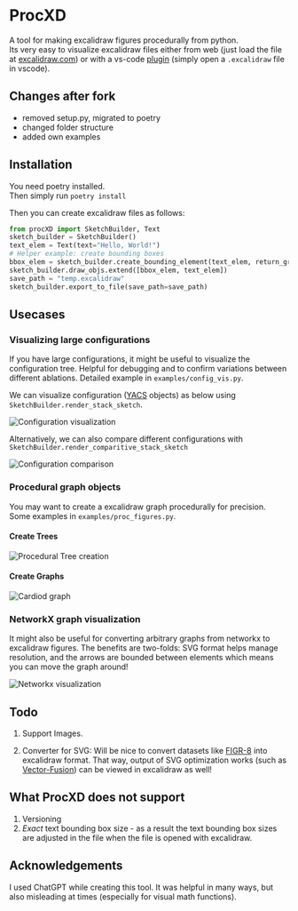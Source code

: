 # ProcXD

A tool for making excalidraw figures procedurally from python.  
Its very easy to visualize excalidraw files either from web (just load the file at [excalidraw.com](https://excalidraw.com/)) or with a vs-code [plugin](https://marketplace.visualstudio.com/items?itemName=pomdtr.excalidraw-editor) (simply open a `.excalidraw` file in vscode).

## Changes after fork

* removed setup.py, migrated to poetry
* changed folder structure
* added own examples

## Installation

You need poetry installed.  
Then simply run `poetry install`

Then you can create excalidraw files as follows:

```python
from procXD import SketchBuilder, Text
sketch_builder = SketchBuilder()
text_elem = Text(text="Hello, World!")
# Helper example: create bounding boxes
bbox_elem = sketch_builder.create_bounding_element(text_elem, return_group=False)
sketch_builder.draw_objs.extend([bbox_elem, text_elem])
save_path = "temp.excalidraw"
sketch_builder.export_to_file(save_path=save_path)
```

## Usecases

### Visualizing large configurations

If you have large configurations, it might be useful to visualize the configuration tree. Helpful for debugging and to confirm variations between different ablations. Detailed example in `examples/config_vis.py`.

We can visualize configuration ([YACS](https://github.com/rbgirshick/yacs) objects) as below using `SketchBuilder.render_stack_sketch`.

![Configuration visualization](assets/configuration.png)

Alternatively, we can also compare different configurations with `SketchBuilder.render_comparitive_stack_sketch`

![Configuration comparison](assets/config_comparison.png)

### Procedural graph objects

You may want to create a excalidraw graph procedurally for precision. Some examples in `examples/proc_figures.py`.

#### Create Trees

![Procedural Tree creation](assets/tree.png)

#### Create Graphs

![Cardiod graph](assets/cardiod.png)

### NetworkX graph visualization

It might also be useful for converting arbitrary graphs from networkx to excalidraw figures. The benefits are two-folds: SVG format helps manage resolution, and the arrows are bounded between elements which means you can move the graph around!

![Networkx visualization](assets/network.png)

## Todo

1) Support Images.

2) Converter for SVG: Will be nice to convert datasets like [FIGR-8](https://github.com/marcdemers/FIGR-8) into excalidraw format. That way, output of SVG optimization works (such as [Vector-Fusion](https://github.com/ximinng/VectorFusion-pytorch)) can be viewed in excalidraw as well!

## What ProcXD does not support

1) Versioning
2) *Exact* text bounding box size - as a result the text bounding box sizes are adjusted in the file when the file is opened with excalidraw.

## Acknowledgements

I used ChatGPT while creating this tool. It was helpful in many ways, but also misleading at times (especially for visual math functions).
